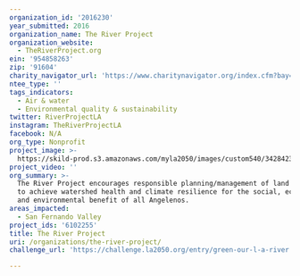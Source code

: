 ```yaml
---
organization_id: '2016230'
year_submitted: 2016
organization_name: The River Project
organization_website:
  - TheRiverProject.org
ein: '954858263'
zip: '91604'
charity_navigator_url: 'https://www.charitynavigator.org/index.cfm?bay=search.profile&ein=954858263'
ntee_type: ''
tags_indicators:
  - Air & water
  - Environmental quality & sustainability
twitter: RiverProjectLA
instagram: TheRiverProjectLA
facebook: N/A
org_type: Nonprofit
project_image: >-
  https://skild-prod.s3.amazonaws.com/myla2050/images/custom540/3428423065741-team90.jpg
project_video: ''
org_summary: >-
  The River Project encourages responsible planning/management of land and water
  to achieve watershed health and climate resilience for the social, economic
  and environmental benefit of all Angelenos.
areas_impacted:
  - San Fernando Valley
project_ids: '6102255'
title: The River Project
uri: /organizations/the-river-project/
challenge_url: 'https://challenge.la2050.org/entry/green-our-l-a-river!'

---
```


